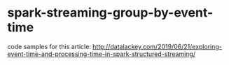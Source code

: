 # spark-streaming-group-by-event-time
code samples for this article: http://datalackey.com/2019/06/21/exploring-event-time-and-processing-time-in-spark-structured-streaming/

